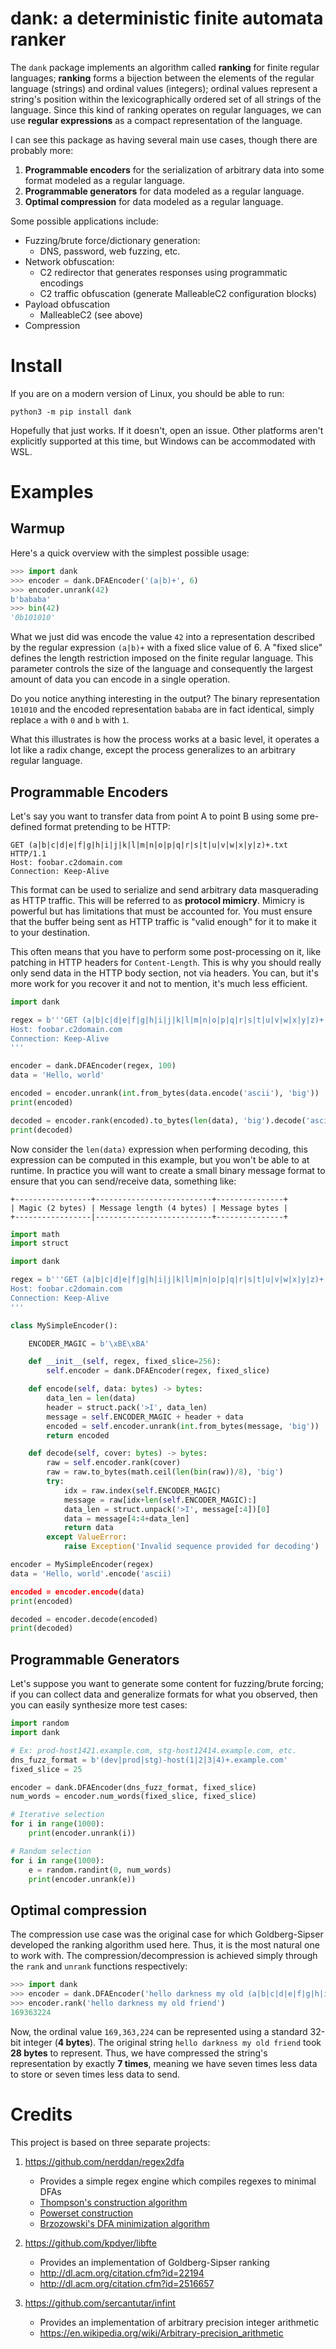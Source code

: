 # dank: a deterministic finite automata ranker 

The `dank` package implements an algorithm called **ranking** for finite regular
languages; **ranking** forms a bijection between the elements of the regular
language (strings) and ordinal values (integers); ordinal values represent a
string's position within the lexicographically ordered set of all strings of the
language. Since this kind of ranking operates on regular languages, we can use
**regular expressions** as a compact representation of the language.

I can see this package as having several main use cases, though there are
probably more:

1.  **Programmable encoders** for the serialization of arbitrary data into some
    format modeled as a regular language.
2.  **Programmable generators** for data modeled as a regular language.
3.  **Optimal compression** for data modeled as a regular language.

Some possible applications include:

- Fuzzing/brute force/dictionary generation:
    - DNS, password, web fuzzing, etc.
- Network obfuscation:
    - C2 redirector that generates responses using programmatic encodings
    - C2 traffic obfuscation (generate MalleableC2 configuration blocks)
- Payload obfuscation
    - MalleableC2 (see above)
- Compression

# Install

If you are on a modern version of Linux, you should be able to run:

```
python3 -m pip install dank
```

Hopefully that just works. If it doesn't, open an issue. Other platforms aren't
explicitly supported at this time, but Windows can be accommodated with WSL.

# Examples

## Warmup

Here's a quick overview with the simplest possible usage:

```python
>>> import dank
>>> encoder = dank.DFAEncoder('(a|b)+', 6)
>>> encoder.unrank(42)
b'bababa'
>>> bin(42)
'0b101010'
```

What we just did was encode the value `42` into a representation described by
the regular expression `(a|b)+` with a fixed slice value of 6. A "fixed slice"
defines the length restriction imposed on the finite regular language. This
parameter controls the size of the language and consequently the largest amount
of data you can encode in a single operation.

Do you notice anything interesting in the output? The binary representation
`101010` and the encoded representation `bababa` are in fact identical, simply
replace `a` with `0` and `b` with `1`.

What this illustrates is how the process works at a basic level, it operates
a lot like a radix change, except the process generalizes to an arbitrary
regular language.

## Programmable Encoders

Let's say you want to transfer data from point A to point B using some
pre-defined format pretending to be HTTP:

```
GET (a|b|c|d|e|f|g|h|i|j|k|l|m|n|o|p|q|r|s|t|u|v|w|x|y|z)+.txt HTTP/1.1
Host: foobar.c2domain.com
Connection: Keep-Alive
```

This format can be used to serialize and send arbitrary data masquerading as
HTTP traffic. This will be referred to as **protocol mimicry**. Mimicry is
powerful but has limitations that must be accounted for. You must ensure that
the buffer being sent as HTTP traffic is "valid enough" for it to make it to
your destination.

This often means that you have to perform some post-processing on it, like
patching in HTTP headers for `Content-Length`. This is why you should really
only send data in the HTTP body section, not via headers. You can, but it's more
work for you recover it and not to mention, it's much less efficient.

```python
import dank

regex = b'''GET (a|b|c|d|e|f|g|h|i|j|k|l|m|n|o|p|q|r|s|t|u|v|w|x|y|z)+.txt HTTP/1.1
Host: foobar.c2domain.com
Connection: Keep-Alive
'''

encoder = dank.DFAEncoder(regex, 100)
data = 'Hello, world'

encoded = encoder.unrank(int.from_bytes(data.encode('ascii'), 'big'))
print(encoded)

decoded = encoder.rank(encoded).to_bytes(len(data), 'big').decode('ascii')
print(decoded)
```

Now consider the `len(data)` expression when performing decoding, this
expression can be computed in this example, but you won't be able to at runtime.
In practice you will want to create a small binary message format to ensure that
you can send/receive data, something like:

```
+-----------------+--------------------------+---------------+
| Magic (2 bytes) | Message length (4 bytes) | Message bytes |
+-----------------|--------------------------+---------------+
```

```python
import math
import struct

import dank

regex = b'''GET (a|b|c|d|e|f|g|h|i|j|k|l|m|n|o|p|q|r|s|t|u|v|w|x|y|z)+.txt HTTP/1.1
Host: foobar.c2domain.com
Connection: Keep-Alive
'''

class MySimpleEncoder():

    ENCODER_MAGIC = b'\xBE\xBA'

    def __init__(self, regex, fixed_slice=256):
        self.encoder = dank.DFAEncoder(regex, fixed_slice)

    def encode(self, data: bytes) -> bytes:
        data_len = len(data)
        header = struct.pack('>I', data_len)
        message = self.ENCODER_MAGIC + header + data
        encoded = self.encoder.unrank(int.from_bytes(message, 'big'))
        return encoded

    def decode(self, cover: bytes) -> bytes:
        raw = self.encoder.rank(cover)
        raw = raw.to_bytes(math.ceil(len(bin(raw))/8), 'big')
        try:
            idx = raw.index(self.ENCODER_MAGIC)
            message = raw[idx+len(self.ENCODER_MAGIC):]
            data_len = struct.unpack('>I', message[:4])[0]
            data = message[4:4+data_len]
            return data
        except ValueError:
            raise Exception('Invalid sequence provided for decoding')

encoder = MySimpleEncoder(regex)
data = 'Hello, world'.encode('ascii)

encoded = encoder.encode(data)
print(encoded)

decoded = encoder.decode(encoded)
print(decoded)
```

## Programmable Generators

Let's suppose you want to generate some content for fuzzing/brute forcing; if
you can collect data and generalize formats for what you observed, then you can
easily synthesize more test cases:

```python
import random
import dank

# Ex: prod-host1421.example.com, stg-host12414.example.com, etc.
dns_fuzz_format = b'(dev|prod|stg)-host(1|2|3|4)+.example.com'
fixed_slice = 25

encoder = dank.DFAEncoder(dns_fuzz_format, fixed_slice)
num_words = encoder.num_words(fixed_slice, fixed_slice)

# Iterative selection
for i in range(1000):
    print(encoder.unrank(i))

# Random selection
for i in range(1000):
    e = random.randint(0, num_words)
    print(encoder.unrank(e))
```

## Optimal compression

The compression use case was the original case for which Goldberg-Sipser
developed the ranking algorithm used here. Thus, it is the most natural one to
work with. The compression/decompression is achieved simply through the `rank`
and `unrank` functions respectively:

```python
>>> import dank
>>> encoder = dank.DFAEncoder('hello darkness my old (a|b|c|d|e|f|g|h|i|j|k|l|m|n|o|p|q|r|s|t|u|v|w|x|y|z)+', 28)
>>> encoder.rank('hello darkness my old friend')
169363224
```

Now, the ordinal value `169,363,224` can be represented using a standard 32-bit
integer (**4 bytes**). The original string `hello darkness my old friend` took
**28 bytes** to represent. Thus, we have compressed the string's representation
by exactly **7 times**, meaning we have seven times less data to store or seven
times less data to send.

# Credits

This project is based on three separate projects:

1. https://github.com/nerddan/regex2dfa
    - Provides a simple regex engine which compiles regexes to minimal DFAs
    - [Thompson's construction algorithm](https://en.wikipedia.org/wiki/Thompson%27s_construction)
    - [Powerset construction](https://en.wikipedia.org/wiki/Powerset_construction)
    - [Brzozowski's DFA minimization algorithm](https://en.wikipedia.org/wiki/DFA_minimization#Brzozowski's_algorithm)

2. https://github.com/kpdyer/libfte
    - Provides an implementation of Goldberg-Sipser ranking
    - http://dl.acm.org/citation.cfm?id=22194
    - http://dl.acm.org/citation.cfm?id=2516657

3. https://github.com/sercantutar/infint
    - Provides an implementation of arbitrary precision integer arithmetic
    - https://en.wikipedia.org/wiki/Arbitrary-precision_arithmetic
